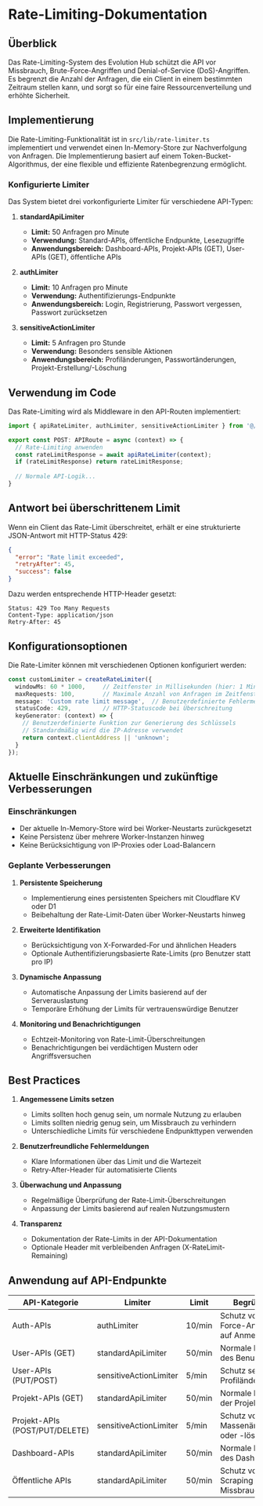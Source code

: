 # Rate-Limiting-Dokumentation

## Überblick

Das Rate-Limiting-System des Evolution Hub schützt die API vor Missbrauch, Brute-Force-Angriffen und Denial-of-Service (DoS)-Angriffen. Es begrenzt die Anzahl der Anfragen, die ein Client in einem bestimmten Zeitraum stellen kann, und sorgt so für eine faire Ressourcenverteilung und erhöhte Sicherheit.

## Implementierung

Die Rate-Limiting-Funktionalität ist in `src/lib/rate-limiter.ts` implementiert und verwendet einen In-Memory-Store zur Nachverfolgung von Anfragen. Die Implementierung basiert auf einem Token-Bucket-Algorithmus, der eine flexible und effiziente Ratenbegrenzung ermöglicht.

### Konfigurierte Limiter

Das System bietet drei vorkonfigurierte Limiter für verschiedene API-Typen:

1. **standardApiLimiter**
   - **Limit:** 50 Anfragen pro Minute
   - **Verwendung:** Standard-APIs, öffentliche Endpunkte, Lesezugriffe
   - **Anwendungsbereich:** Dashboard-APIs, Projekt-APIs (GET), User-APIs (GET), öffentliche APIs

2. **authLimiter**
   - **Limit:** 10 Anfragen pro Minute
   - **Verwendung:** Authentifizierungs-Endpunkte
   - **Anwendungsbereich:** Login, Registrierung, Passwort vergessen, Passwort zurücksetzen

3. **sensitiveActionLimiter**
   - **Limit:** 5 Anfragen pro Stunde
   - **Verwendung:** Besonders sensible Aktionen
   - **Anwendungsbereich:** Profiländerungen, Passwortänderungen, Projekt-Erstellung/-Löschung

## Verwendung im Code

Das Rate-Limiting wird als Middleware in den API-Routen implementiert:

```typescript
import { apiRateLimiter, authLimiter, sensitiveActionLimiter } from '@/lib/rate-limiter';

export const POST: APIRoute = async (context) => {
  // Rate-Limiting anwenden
  const rateLimitResponse = await apiRateLimiter(context);
  if (rateLimitResponse) return rateLimitResponse;
  
  // Normale API-Logik...
}
```

## Antwort bei überschrittenem Limit

Wenn ein Client das Rate-Limit überschreitet, erhält er eine strukturierte JSON-Antwort mit HTTP-Status 429:

```json
{
  "error": "Rate limit exceeded",
  "retryAfter": 45,
  "success": false
}
```

Dazu werden entsprechende HTTP-Header gesetzt:

```text
Status: 429 Too Many Requests
Content-Type: application/json
Retry-After: 45
```

## Konfigurationsoptionen

Die Rate-Limiter können mit verschiedenen Optionen konfiguriert werden:

```typescript
const customLimiter = createRateLimiter({
  windowMs: 60 * 1000,     // Zeitfenster in Millisekunden (hier: 1 Minute)
  maxRequests: 100,        // Maximale Anzahl von Anfragen im Zeitfenster
  message: 'Custom rate limit message',  // Benutzerdefinierte Fehlermeldung
  statusCode: 429,         // HTTP-Statuscode bei Überschreitung
  keyGenerator: (context) => {
    // Benutzerdefinierte Funktion zur Generierung des Schlüssels
    // Standardmäßig wird die IP-Adresse verwendet
    return context.clientAddress || 'unknown';
  }
});
```

## Aktuelle Einschränkungen und zukünftige Verbesserungen

### Einschränkungen

- Der aktuelle In-Memory-Store wird bei Worker-Neustarts zurückgesetzt
- Keine Persistenz über mehrere Worker-Instanzen hinweg
- Keine Berücksichtigung von IP-Proxies oder Load-Balancern

### Geplante Verbesserungen

1. **Persistente Speicherung**
   - Implementierung eines persistenten Speichers mit Cloudflare KV oder D1
   - Beibehaltung der Rate-Limit-Daten über Worker-Neustarts hinweg

2. **Erweiterte Identifikation**
   - Berücksichtigung von X-Forwarded-For und ähnlichen Headers
   - Optionale Authentifizierungsbasierte Rate-Limits (pro Benutzer statt pro IP)

3. **Dynamische Anpassung**
   - Automatische Anpassung der Limits basierend auf der Serverauslastung
   - Temporäre Erhöhung der Limits für vertrauenswürdige Benutzer

4. **Monitoring und Benachrichtigungen**
   - Echtzeit-Monitoring von Rate-Limit-Überschreitungen
   - Benachrichtigungen bei verdächtigen Mustern oder Angriffsversuchen

## Best Practices

1. **Angemessene Limits setzen**
   - Limits sollten hoch genug sein, um normale Nutzung zu erlauben
   - Limits sollten niedrig genug sein, um Missbrauch zu verhindern
   - Unterschiedliche Limits für verschiedene Endpunkttypen verwenden

2. **Benutzerfreundliche Fehlermeldungen**
   - Klare Informationen über das Limit und die Wartezeit
   - Retry-After-Header für automatisierte Clients

3. **Überwachung und Anpassung**
   - Regelmäßige Überprüfung der Rate-Limit-Überschreitungen
   - Anpassung der Limits basierend auf realen Nutzungsmustern

4. **Transparenz**
   - Dokumentation der Rate-Limits in der API-Dokumentation
   - Optionale Header mit verbleibenden Anfragen (X-RateLimit-Remaining)

## Anwendung auf API-Endpunkte

| API-Kategorie | Limiter | Limit | Begründung |
|---------------|---------|-------|------------|
| Auth-APIs | authLimiter | 10/min | Schutz vor Brute-Force-Angriffen auf Anmeldedaten |
| User-APIs (GET) | standardApiLimiter | 50/min | Normale Nutzung des Benutzerprofils |
| User-APIs (PUT/POST) | sensitiveActionLimiter | 5/min | Schutz sensibler Profiländerungen |
| Projekt-APIs (GET) | standardApiLimiter | 50/min | Normale Nutzung der Projektdaten |
| Projekt-APIs (POST/PUT/DELETE) | sensitiveActionLimiter | 5/min | Schutz vor Massenänderungen oder -löschungen |
| Dashboard-APIs | standardApiLimiter | 50/min | Normale Nutzung des Dashboards |
| Öffentliche APIs | standardApiLimiter | 50/min | Schutz vor Scraping und Missbrauch |
